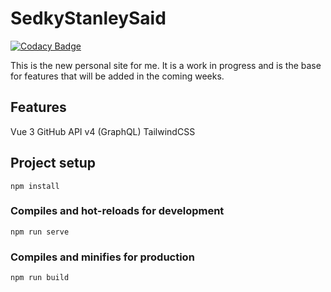 # SedkyStanleySaid

[![Codacy Badge](https://api.codacy.com/project/badge/Grade/07e05092bf294e8f99281ac41a0e9665)](https://app.codacy.com/gh/sedstan/Sedky-Stanley-Said?utm_source=github.com&utm_medium=referral&utm_content=sedstan/Sedky-Stanley-Said&utm_campaign=Badge_Grade_Settings)

This is the new personal site for me. It is a work in progress and is the base for features that will be added in the coming weeks.


## Features
Vue 3
GitHub API v4 (GraphQL)
TailwindCSS
## Project setup

```
npm install
```

### Compiles and hot-reloads for development

```
npm run serve
```

### Compiles and minifies for production

```
npm run build
```
